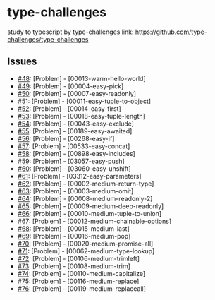 # type-challenges
study to typescript by type-challenges
link: https://github.com/type-challenges/type-challenges

## Issues
- [#48](https://github.com/KimGSeok/type-challenges/issues/48): [Problem] - [00013-warm-hello-world] 
- [#49](https://github.com/KimGSeok/type-challenges/issues/49): [Problem] - [00004-easy-pick]
- [#50](https://github.com/KimGSeok/type-challenges/issues/50): [Problem] - [00007-easy-readonly]
- [#51](https://github.com/KimGSeok/type-challenges/issues/51): [Problem] - [00011-easy-tuple-to-object]
- [#52](https://github.com/KimGSeok/type-challenges/issues/52): [Problem] - [00014-easy-first]
- [#53](https://github.com/KimGSeok/type-challenges/issues/53): [Problem] - [00018-easy-tuple-length]
- [#54](https://github.com/KimGSeok/type-challenges/issues/54): [Problem] - [00043-easy-exclude]
- [#55](https://github.com/KimGSeok/type-challenges/issues/55): [Problem] - [00189-easy-awaited]
- [#56](https://github.com/KimGSeok/type-challenges/issues/56): [Problem] - [00268-easy-if]
- [#57](https://github.com/KimGSeok/type-challenges/issues/57): [Problem] - [00533-easy-concat]
- [#58](https://github.com/KimGSeok/type-challenges/issues/58): [Problem] - [00898-easy-includes]
- [#59](https://github.com/KimGSeok/type-challenges/issues/59): [Problem] - [03057-easy-push]
- [#60](https://github.com/KimGSeok/type-challenges/issues/60): [Problem] - [03060-easy-unshift]
- [#61](https://github.com/KimGSeok/type-challenges/issues/61): [Problem] - [03312-easy-parameters]
- [#62](https://github.com/KimGSeok/type-challenges/issues/62): [Problem] - [00002-medium-return-type]
- [#63](https://github.com/KimGSeok/type-challenges/issues/63): [Problem] - [00003-medium-omit]
- [#64](https://github.com/KimGSeok/type-challenges/issues/64): [Problem] - [00008-medium-readonly-2]
- [#65](https://github.com/KimGSeok/type-challenges/issues/65): [Problem] - [00009-medium-deep-readonly]
- [#66](https://github.com/KimGSeok/type-challenges/issues/66): [Problem] - [00010-medium-tuple-to-union]
- [#67](https://github.com/KimGSeok/type-challenges/issues/67): [Problem] - [00012-medium-chainable-options]
- [#68](https://github.com/KimGSeok/type-challenges/issues/68): [Problem] - [00015-medium-last]
- [#69](https://github.com/KimGSeok/type-challenges/issues/69): [Problem] - [00016-medium-pop]
- [#70](https://github.com/KimGSeok/type-challenges/issues/70): [Problem] - [00020-medium-promise-all]
- [#71](https://github.com/KimGSeok/type-challenges/issues/71): [Problem] - [00062-medium-type-lookup]
- [#72](https://github.com/KimGSeok/type-challenges/issues/72): [Problem] - [00106-medium-trimleft]
- [#73](https://github.com/KimGSeok/type-challenges/issues/73): [Problem] - [00108-medium-trim]
- [#74](https://github.com/KimGSeok/type-challenges/issues/74): [Problem] - [00110-medium-capitalize]
- [#75](https://github.com/KimGSeok/type-challenges/issues/75): [Problem] - [00116-medium-replace]
- [#76](https://github.com/KimGSeok/type-challenges/issues/76): [Problem] - [00119-medium-replaceall]
